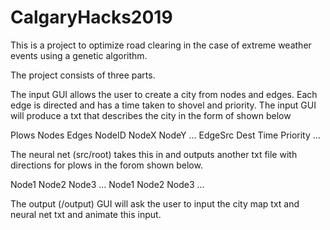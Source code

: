 # CalgaryHacks2019
This is a project to optimize road clearing in the case of extreme weather events using a genetic algorithm.

The project consists of three parts.

The input GUI allows the user to create a city from nodes and edges. Each edge is directed and has a time taken to shovel and priority. The input GUI will produce a txt that describes the city in the form of shown below

Plows Nodes Edges
NodeID NodeX NodeY
...
EdgeSrc	Dest Time Priority
...

The neural net (src/root) takes this in and outputs another txt file with directions for plows in the forom shown below.

Node1 Node2 Node3 ...
Node1 Node2 Node3 ...

The output (/output) GUI will ask the user to input the city map txt and neural net txt and animate this input.